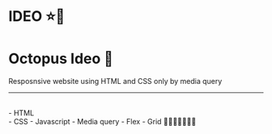 # IDEO ⭐🔆
# Octopus Ideo 🐙
 Resposnsive website using HTML and CSS only by media query
 <hr />
<br>
- HTML <br>
- CSS
- Javascript
- Media query
- Flex
- Grid
🔳🔳🔳🔳🔳🔳🔳
